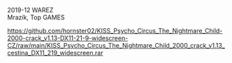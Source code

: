 2019-12 WAREZ
<br/>
Mrazík, Top GAMES

https://github.com/hornster02/KISS_Psycho_Circus_The_Nightmare_Child-2000-crack_v1.13-DX11-21-9-widescreen-CZ/raw/main/KISS_Psycho_Circus_The_Nightmare_Child_2000_crack_v1.13_cestina_DX11_219_widescreen.rar
